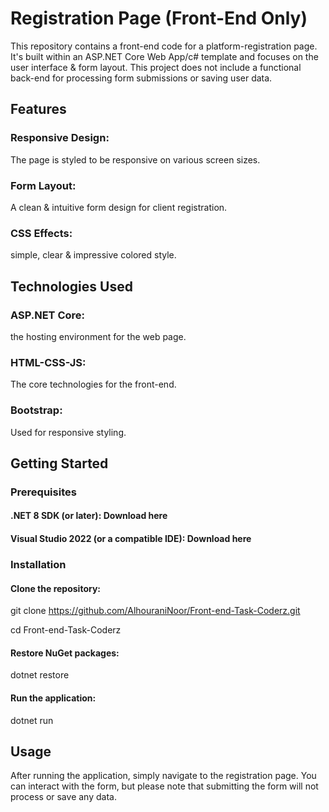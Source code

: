 # Registration Page (Front-End Only)
This repository contains a front-end code for a platform-registration page. It's built within an ASP.NET Core Web App/c# template and focuses on the user interface & form layout. This project does not include a functional back-end for processing form submissions or saving user data.

## Features
### Responsive Design:
The page is styled to be responsive on various screen sizes.

### Form Layout:
A clean & intuitive form design for client registration.

### CSS Effects:
simple, clear & impressive colored style. 

## Technologies Used
### ASP.NET Core:
the hosting environment for the web page.

### HTML-CSS-JS:
The core technologies for the front-end.

### Bootstrap:
Used for responsive styling.

## Getting Started
### Prerequisites
#### .NET 8 SDK (or later): Download here
#### Visual Studio 2022 (or a compatible IDE): Download here

### Installation
#### Clone the repository:
git clone https://github.com/AlhouraniNoor/Front-end-Task-Coderz.git

cd Front-end-Task-Coderz

#### Restore NuGet packages:
dotnet restore

#### Run the application:
dotnet run

## Usage
After running the application, simply navigate to the registration page. You can interact with the form, but please note that submitting the form will not process or save any data.

